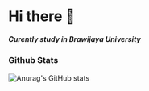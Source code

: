 # Hi there 👋
##### Curently study in Brawijaya University

<!--
**bhazheng/bhazheng** is a ✨ _special_ ✨ repository because its `README.md` (this file) appears on your GitHub profile.

Here are some ideas to get you started:

- 🔭 I’m currently working on ...
- 🌱 I’m currently learning ...
- 👯 I’m looking to collaborate on ...
- 🤔 I’m looking for help with ...
- 💬 Ask me about ...
- 📫 How to reach me: ...
- 😄 Pronouns: ...
- ⚡ Fun fact: ...
-->
### Github Stats
![Anurag's GitHub stats](https://github-readme-stats.vercel.app/api?username=bhazheng&show_icons=true&theme=gruvbox)

